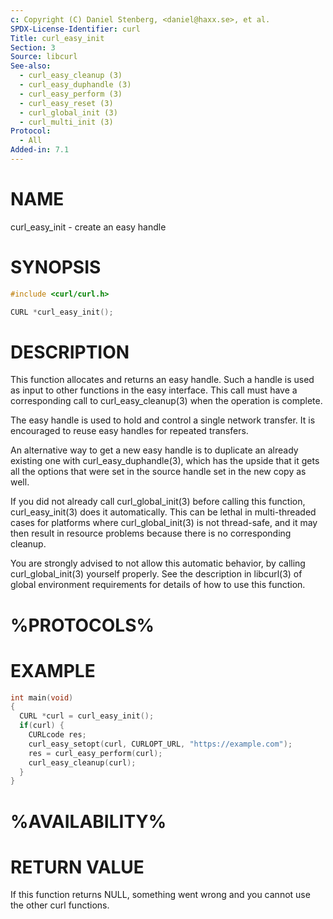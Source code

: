 ```yaml
---
c: Copyright (C) Daniel Stenberg, <daniel@haxx.se>, et al.
SPDX-License-Identifier: curl
Title: curl_easy_init
Section: 3
Source: libcurl
See-also:
  - curl_easy_cleanup (3)
  - curl_easy_duphandle (3)
  - curl_easy_perform (3)
  - curl_easy_reset (3)
  - curl_global_init (3)
  - curl_multi_init (3)
Protocol:
  - All
Added-in: 7.1
---
```


# NAME

curl_easy_init - create an easy handle

# SYNOPSIS

~~~c
#include <curl/curl.h>

CURL *curl_easy_init();
~~~

# DESCRIPTION

This function allocates and returns an easy handle. Such a handle is used as
input to other functions in the easy interface. This call must have a
corresponding call to curl_easy_cleanup(3) when the operation is complete.

The easy handle is used to hold and control a single network transfer. It is
encouraged to reuse easy handles for repeated transfers.

An alternative way to get a new easy handle is to duplicate an already
existing one with curl_easy_duphandle(3), which has the upside that it gets
all the options that were set in the source handle set in the new copy as
well.

If you did not already call curl_global_init(3) before calling this function,
curl_easy_init(3) does it automatically. This can be lethal in multi-threaded
cases for platforms where curl_global_init(3) is not thread-safe, and it may
then result in resource problems because there is no corresponding cleanup.

You are strongly advised to not allow this automatic behavior, by calling
curl_global_init(3) yourself properly. See the description in libcurl(3) of
global environment requirements for details of how to use this function.

# %PROTOCOLS%

# EXAMPLE

~~~c
int main(void)
{
  CURL *curl = curl_easy_init();
  if(curl) {
    CURLcode res;
    curl_easy_setopt(curl, CURLOPT_URL, "https://example.com");
    res = curl_easy_perform(curl);
    curl_easy_cleanup(curl);
  }
}
~~~

# %AVAILABILITY%

# RETURN VALUE

If this function returns NULL, something went wrong and you cannot use the
other curl functions.
